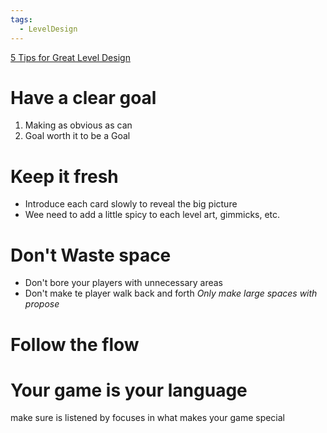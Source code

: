 ```yaml
---
tags:
  - LevelDesign
---
```

[5 Tips for Great Level Design](https://www.youtube.com/watch?v=LBtucVc8l0M)

# Have a clear goal
1. Making as obvious as can 
2. Goal worth it to be a Goal 
# Keep it fresh
* Introduce each card slowly to reveal the big picture
* Wee need to add a little spicy to each level art, gimmicks, etc.
# Don't Waste space 
* Don't bore your players with unnecessary areas 
* Don't make te player walk back and forth
*Only make large spaces with propose*
# Follow the flow

# Your game is your language
make sure is listened by focuses in what makes your game special 